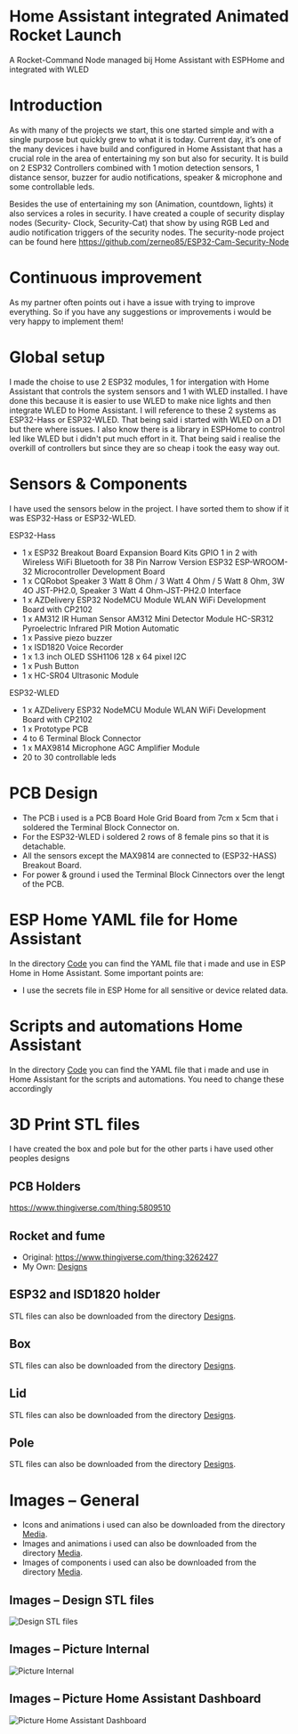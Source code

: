# Home Assistant integrated Animated Rocket Launch
A Rocket-Command Node managed bij Home Assistant with ESPHome and integrated with WLED

# Introduction
As with many of the projects we start, this one started simple and with a single purpose but quickly grew to what it is today. Current day, it’s one of the many devices i have build and configured in Home Assistant that has a crucial role in the area of entertaining my son but also for security. It is build on 2 ESP32 Controllers combined with 1 motion detection sensors, 1 distance sensor, buzzer for audio notifications, speaker & microphone and some controllable leds.

Besides the use of entertaining my son (Animation, countdown, lights) it also services a roles in security. I have created a couple of security display nodes (Security- Clock, Security-Cat) that show by using RGB Led and audio notification triggers of the security nodes.  The security-node project can be found here
https://github.com/zerneo85/ESP32-Cam-Security-Node


# Continuous improvement
As my partner often points out i have a issue with trying to improve everything.
So if you have any suggestions or improvements i would be very happy to implement them! 

# Global setup
I made the choise to use 2 ESP32 modules, 1 for intergation with Home Assistant that controls the system sensors and 1 with WLED installed. I have done this because it is easier to use WLED to make nice lights and then integrate WLED to Home Assistant. I will reference to these 2 systems as ESP32-Hass or ESP32-WLED. That being said i started with WLED on a D1 but there where issues. I also know there is a library in ESPHome to control led like WLED but i didn't put much effort in it.  That being said i realise the overkill of controllers but since they are so cheap i took the easy way out.

# Sensors & Components
I have used the sensors below in the project. I have sorted them to show if it was ESP32-Hass or ESP32-WLED.

 ESP32-Hass
- 1 x ESP32 Breakout Board Expansion Board Kits GPIO 1 in 2 with Wireless WiFi Bluetooth for 38 Pin Narrow Version ESP32 ESP-WROOM-32 Microcontroller Development Board
- 1 x CQRobot Speaker 3 Watt 8 Ohm / 3 Watt 4 Ohm / 5 Watt 8 Ohm, 3W 4O JST-PH2.0, Speaker 3 Watt 4 Ohm-JST-PH2.0 Interface
- 1 x AZDelivery ESP32 NodeMCU Module WLAN WiFi Development Board with CP2102 
- 1 x AM312 IR Human Sensor AM312 Mini Detector Module HC-SR312 Pyroelectric Infrared PIR Motion Automatic
- 1 x Passive piezo buzzer
- 1 x ISD1820 Voice Recorder
- 1 x 1.3 inch OLED SSH1106 128 x 64 pixel I2C
- 1 x Push Button
- 1 x HC-SR04 Ultrasonic Module

ESP32-WLED
- 1 x AZDelivery ESP32 NodeMCU Module WLAN WiFi Development Board with CP2102
- 1 x Prototype PCB 
- 4 to 6 Terminal Block Connector
- 1 x MAX9814 Microphone AGC Amplifier Module
- 20 to 30 controllable leds



# PCB Design
- The PCB i used is a PCB Board Hole Grid Board from 7cm x 5cm that i soldered the Terminal Block Connector on. 
- For the ESP32-WLED i soldered 2 rows of 8 female pins so that it is detachable. 
- All the sensors except the MAX9814 are connected to (ESP32-HASS) Breakout Board.
- For power & ground i used the Terminal Block Cinnectors over the lengt of the PCB.


# ESP Home YAML file for Home Assistant
In the directory [Code](https://github.com/zerneo85/HASS-Animated-RocketLaunch-Lamp/tree/main/Code) you can find the YAML file that i made and use in ESP Home in Home Assistant. Some important points are:
- I use the secrets file in ESP Home for all sensitive or device related data.

# Scripts and automations Home Assistant
In the directory [Code](https://github.com/zerneo85/HASS-Animated-RocketLaunch-Lamp/tree/main/Code) you can find the YAML file that i made and use in Home Assistant for the scripts and automations. You need to change these accordingly 


# 3D Print STL files
I have created the box and pole but for the other parts i have used other peoples designs

## PCB Holders
https://www.thingiverse.com/thing:5809510

## Rocket and fume
- Original: https://www.thingiverse.com/thing:3262427
- My Own: [Designs](https://github.com/zerneo85/HASS-Animated-RocketLaunch-Lamp/tree/main/Designs)


## ESP32 and ISD1820 holder
STL files can also be downloaded from the directory [Designs](https://github.com/zerneo85/HASS-Animated-RocketLaunch-Lamp/tree/main/Designs).

## Box
STL files can also be downloaded from the directory [Designs](https://github.com/zerneo85/HASS-Animated-RocketLaunch-Lamp/tree/main/Designs).

## Lid
STL files can also be downloaded from the directory [Designs](https://github.com/zerneo85/HASS-Animated-RocketLaunch-Lamp/tree/main/Designs).

## Pole
STL files can also be downloaded from the directory [Designs](https://github.com/zerneo85/HASS-Animated-RocketLaunch-Lamp/tree/main/Designs).


# Images – General
- Icons and animations i used can also be downloaded from the directory [Media](https://github.com/zerneo85/HASS-Animated-RocketLaunch-Lamp/tree/main/Media/icons).
- Images and animations i used can also be downloaded from the directory [Media](https://github.com/zerneo85/HASS-Animated-RocketLaunch-Lamp/tree/main/Media/rocketlaunch).
- Images of components i used can also be downloaded from the directory [Media](https://github.com/zerneo85/HASS-Animated-RocketLaunch-Lamp/tree/main/Media/components).



## Images – Design STL files
![Design STL files](https://github.com/zerneo85/HASS-Animated-RocketLaunch-Lamp/blob/main/Media/Rocket-Command-Node_Box_Front.png)

## Images – Picture Internal
![Picture Internal](https://github.com/zerneo85/HASS-Animated-RocketLaunch-Lamp/blob/main/Media/Rocket-Internal.png)

## Images – Picture Home Assistant Dashboard 
![Picture Home Assistant Dashboard](https://github.com/zerneo85/HASS-Animated-RocketLaunch-Lamp/blob/main/Media/Home_Assistant_Dashboard.png)


